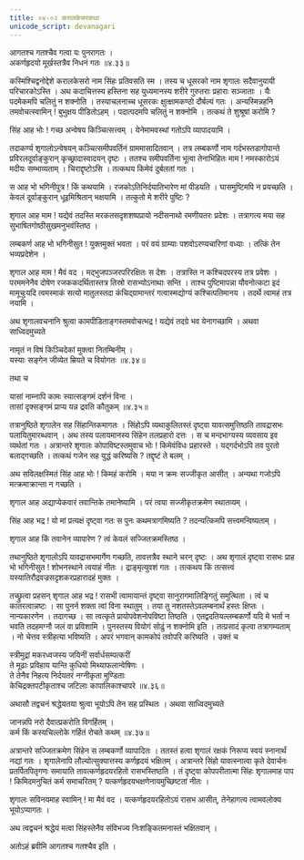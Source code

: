 ```yaml
---
title: ०४-०२ करालकेसरकथा
unicode_script: devanagari
---
```

आगतश्च गतश्चैव गत्वा यः पुनरागतः ।      
अकर्णहृदयो मूर्खस्तत्रैव निधनं गतः ॥४.३३॥

कस्मिंश्चिद्वनोद्देशे करालकेसरो नाम सिंहः प्रतिवसति स्म । तस्य च धूसरको नाम शृगालः सदैवानुयायी परिचारकोऽस्ति । अथ कदाचित्तस्य हस्तिना सह युध्यमानस्य शरीरे गुरुतराः प्रहाराः सञ्जाताः । यैः पदमेकमपि चलितुं न शक्नोति । तस्याचलनाच्च धूसरकः क्षुत्क्षामकण्ठो दौर्बल्यं गतः । अन्यस्मिन्नहनि तमवोचत्स्वामिन् ! बुभुक्षय पीडितोऽहम् । पदात्पदमपि चलितुं न शक्नोमि । तत्कथं ते शुश्रूषां करोमि ?

सिंह आह भोः ! गच्छ अन्वेषय किञ्चित्सत्त्वम् । येनेमामवस्थां गतोऽपि व्यापादयामि ।  

तदाकर्ण्य शृगालोऽन्वेषयन् कञ्चित्समीपवर्तिनं ग्राममासादितवान् । तत्र लम्बकर्णो नाम गर्दभस्तडागोपान्ते प्रविरलदूर्वाङ्कुरान् कृच्छ्रादास्वादयन् दृष्टः । ततश्च समीपवर्तिना भूत्वा तेनाभिहितः माम ! नमस्कारोऽयं मदीयः सम्भाव्यताम् । चिराद्दृष्टोऽसि । तत्कथय किमेवं दुर्बलतां गतः ।  

स आह भो भगिनीपुत्र ! किं कथयामि । रजकोऽतिनिर्दयातिभारेण मां पीडयति । घासमुष्टिमपि न प्रयच्छति । केवलं दूर्वाङ्कुरान् धूइमिश्रितान् भक्षयामि । तत्कुतो मे शरीरे पुष्टिः ?

शृगाल आह माम ! यद्येवं तदस्ति मरकतसदृशशष्पप्रायो नदीसनाथो रमणीयतरः प्रदेशः । तत्रागत्य मया सह सुभाषितगोष्ठीसुखमनुभवंस्तिष्ठ ।  

लम्बकर्ण आह भो भगिनीसुत ! युक्तमुक्तं भवता । परं वयं ग्राम्याः पशवोऽरण्यचारिणां वध्याः । तत्किं तेन भव्यप्रदेशेन ।  

शृगाल आह माम ! मैवं वद । मद्भुजपञ्जरपरिरक्षितः स देशः । तत्रास्ति न कश्चिदपरस्य तत्र प्रवेशः । परममनेनैव दोषेण रजककदर्थितास्तत्र तिस्रो रासभ्योऽनाथाः सन्ति । ताश्च पुष्टिमापन्ना यौवनोत्कटा इदं मामूचुःयदि त्वमस्माकं सत्यो मातुलस्तदा कंचिद्ग्रामान्तरं गत्वास्मद्योग्यं कश्चित्पतिमानय । तदर्थे त्वामहं तत्र नयामि ।  

अथ शृगालवचनानि श्रुत्वा कामपीडिताङ्गस्तमवोचत्भद्र ! यद्येवं तदग्रे भव येनागच्छामि । अथवा साध्विदमुच्यते

नामृतं न विषं किञ्चिदेकां मुक्त्वा नितम्बिनीम् ।    
यस्याः सङ्गेन जीव्येत म्रियते च वियोगतः ॥४.३४॥

तथा च

यासां नाम्नापि कामः स्यात्सङ्गमं दर्शनं विना ।    
तासां दृक्सङ्गमं प्राप्य यन्न द्रवति कौतुकम् ॥४.३५॥

तत्रानुष्ठिते शृगालेन सह सिंहान्तिकमागतः । सिंहोऽपि व्यथाकुलितस्तं दृष्ट्वा यावत्समुत्तिष्ठति तावद्रासभः पलायितुमारब्धवान् । अथ तस्य पलायमानस्य सिंहेन तलप्रहारो दत्तः । स च मन्दभाग्यस्य व्यवसाय इव व्यर्थतां गतः । अत्रान्तरे शृगालः कोपाविष्टस्तमुवाच भोः ! किमेवंविधः प्रहारस्ते । यद्गर्दभोऽपि तव पुरतो बलाद्गच्छति । तत्कथं गजेन सह युद्धं करिष्यसि ? तद्दृष्टं ते बलम् ।  

अथ सविलक्षस्मितं सिंह आह भोः ! किमहं करोमि । मया न क्रमः सज्जीकृत आसीत् । अन्यथा गजोऽपि मत्क्रमाक्रान्ता न गच्छति ।  

शृगाल आह अद्याप्येकवारं तवान्तिके तमानेष्यामि । परं त्वया सज्जीकृतक्रमेण स्थातव्यम् ।  

सिंह आह भद्र ! यो मां प्रत्यक्षं दृष्ट्वा गतः स पुनः कथमत्रागमिष्यति ? तदन्यत्किमपि सत्त्वमन्विष्यताम् ।  

शृगाल आह किं तवानेन व्यापारेण ? त्वं केवलं सज्जितक्रमस्तिष्ठ ।  

तथानुष्ठिते शृगालोऽपि यावद्रासभमार्गेण गच्छति, तावत्तत्रैव स्थाने चरन् दृष्टः । अथ शृगालं दृष्ट्वा रासभः प्राह भो भगिनीसुत ! शोभनस्थाने त्वयाहं नीतः । द्राङ्मृत्युवशं गतः । तत्कथय किं तत्सत्त्वं यस्यातिरौद्रवज्रसदृशकरप्रहारादहं मुक्तः ।  

तच्छ्रुत्वा प्रहसन् शृगाल आह भद्र ! रासभी त्वामायान्तं दृष्ट्वा सानुरागमालिङ्गितुं समुत्थिता । त्वं च कातरत्वान्नष्टः । सा पुनर्न शक्ता त्वां विना स्थातुम् । तया तु नशतस्तेऽवलम्बनार्थं हस्तः क्षिप्तः । नान्यकारणेन । तदागच्छ । सा त्वत्कृते प्रायोपवेशनोपविष्टा तिष्ठति । एतद्वदतियल्लम्बकर्णो यदि मे भर्ता न भवति तदहमग्नौ जलं वा प्रविशामि । पुनस्तस्य वियोगं सोढुं न शक्नोमि इति । तत्प्रसादं कृत्वा तत्रागम्यताम् । नो चेत्तव स्त्रीहत्या भविष्यति । अपरं भगवान् कामकोपं तवोपरि करिष्यति । उक्तं च

स्त्रीमुद्रां मकरध्वजस्य जयिनीं सर्वार्धसम्पत्करीं    
ते मूढाः प्रविहाय यान्ति कुधियो मिथ्याफलान्वेषिणः ।  
ते तेनैव निहत्य निर्दयतरं नग्नीकृता मुण्डिताः    
केचिद्रक्तपटीकृताश्च जटिलाः कापालिकाश्चापरे ॥४.३६॥

अथासौ तद्वचनं श्रद्धेयतया श्रुत्वा भूयोऽपि तेन सह प्रस्थितः । अथवा साध्विदमुच्यते

जानन्नपि नरो दैवात्प्रकरोति विगर्हितम् ।     
कर्म किं कस्यचिल्लोके गर्हितं रोचते कथम् ॥४.३७॥

अत्रान्तरे सज्जितक्रमेण सिंहेन स लम्बकर्णो व्यापादितः । ततस्तं हत्वा शृगालं रक्षकं निरूप्य स्वयं स्नानार्थं नद्यां गतः । शृगालेनापि लौल्योत्सुक्यात्तस्य कर्णहृदयं भक्षितम् । अत्रान्तरे सिंहो यावत्स्नात्वा कृते देवार्चनः प्रतर्पितपितृगणः समायाति तावत्कर्णहृदयरहितो रासभस्तिष्ठति । तं दृष्ट्वा कोपपरीतात्मा सिंहः शृगालमाह पाप ! किमिदमनुचितं कर्म समाचरितम् ? यत्कर्णहृदयभक्षणेनायमुच्छिष्टतां नीतः ।  

शृगालः सविनयमाह स्वामिन् ! मा मैवं वद । यत्कर्णहृदयरहितोऽयं रासभ आसीत्, तेनेहागत्य त्वामवलोक्य भूयोऽप्यागतः ।  

अथ त्वद्वचनं श्रद्धेयं मत्वा सिंहस्तेनैव संविभज्य निःशङ्कितमनास्तं भक्षितवान् ।  

अतोऽहं ब्रवीमि आगतश्च गतश्चैव इति ।  
